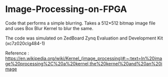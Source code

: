 # Image-Processing-on-FPGA
Code that performs a simple blurring. Takes a 512*512 bitmap image file and uses Box Blur Kernel to blur the same.

The code was simulated on ZedBoard Zynq Evaluation and Development Kit (xc7z020clg484-1)


Reference : https://en.wikipedia.org/wiki/Kernel_(image_processing)#:~:text=In%20image%20processing%2C%20a%20kernel,the%20kernel%20and%20an%20image
